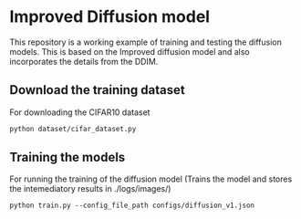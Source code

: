 # Improved Diffusion model

This repository is a working example of training and testing the diffusion models. This is based on the Improved diffusion model and also incorporates the details from the DDIM.

## Download the training dataset

For downloading the CIFAR10 dataset

```markdown
python dataset/cifar_dataset.py
```

## Training the models

For running the training of the diffusion model (Trains the model and stores the intemediatory results in ./logs/images/)

```markdown
python train.py --config_file_path configs/diffusion_v1.json
```
